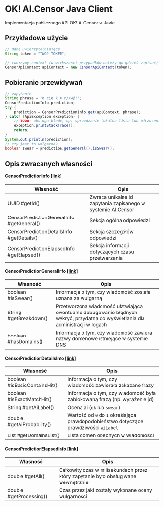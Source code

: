 # OK! AI.Censor Java Client
Implementacja publicznego API OK! AI.Censor w Javie.

## Przykładowe użycie
```java
// dane uwierzytelniające
String token = "TWOJ-TOKEN";

// tworzymy context (w większości przypadków należy go gdzieś zapisać)
CensorApiContext apiContext = new CensorApiContext(token);
```

## Pobieranie przewidywań
```java
// zapytanie
String phrase = "o cie k u r//w@!";
CensorPredictionInfo prediction;
try {
    prediction = CensorPredictionInfo.get(apiContext, phrase);
} catch (ApiException exception) {
    // TODO: obsluga bledu, np. sprawdzanie lokalna lista lub odrzucenie dodawania wiadomosci z bledem do uzytkownika
    exception.printStackTrace();
    return;
}
System.out.println(prediction);
// czy jest to wulgarne?
boolean swear = prediction.getGeneral().isSwear();
```

## Opis zwracanych własności

#### CensorPredictionInfo [[link]](https://github.com/OkaeriPoland/ai-censor-java-client/blob/master/src/main/java/eu/okaeri/aicensor/client/info/CensorPredictionInfo.java)

| Własność  | Opis |
| ------------- | ------------- |
| UUID #getId() | Zwraca unikalne id zapytania zapisanego w systemie AI.Censor |
| CensorPredictionGeneralInfo #getGeneral() | Sekcja ogólna odpowiedzi |
| CensorPredictionDetailsInfo #getDetails() | Sekcja szczegółów odpowiedzi |
| CensorPredictionElapsedInfo #getElapsed() | Sekcja informacji dotyczących czasu przetwarzania |


#### CensorPredictionGeneralInfo [[link]](https://github.com/OkaeriPoland/ai-censor-java-client/blob/master/src/main/java/eu/okaeri/aicensor/client/info/CensorPredictionGeneralInfo.java)

| Własność  | Opis |
| ------------- | ------------- |
| boolean #isSwear() | Informacja o tym, czy wiadomość została uznana za wulgarną |
| String #getBreakdown() | Przetworzona wiadomość ułatwiająca ewentualne debugowanie błędnych wykryć, przydatna do wyświetlania dla administracji w logach |
| boolean #hasDomains() | Informacja o tym, czy wiadomość zawiera nazwy domenowe istniejące w systemie DNS |


#### CensorPredictionDetailsInfo [[link]](https://github.com/OkaeriPoland/ai-censor-java-client/blob/master/src/main/java/eu/okaeri/aicensor/client/info/CensorPredictionDetailsInfo.java)

| Własność  | Opis |
| ------------- | ------------- |
| boolean #isBasicContainsHit() | Informacja o tym, czy wiadomość zawierała zakazane frazy |
| boolean #isExactMatchHit() | Informacja o tym, czy wiadomość była zablokowaną frazą (np. wyrażenie jd) |
| String #getAiLabel() | Ocena ai (`ok` lub `swear`) |
| double #getAiProbability() | Wartość od `0` do `1` określająca prawdopodobieństwo dotyczące prawdziwości `aiLabel` |
| List<String> #getDomainsList() | Lista domen obecnych w wiadomości |


#### CensorPredictionElapsedInfo [[link]](https://github.com/OkaeriPoland/ai-censor-java-client/blob/master/src/main/java/eu/okaeri/aicensor/client/info/CensorPredictionElapsedInfo.java)

| Własność  | Opis |
| ------------- | ------------- |
| double #getAll() | Całkowity czas w milisekundach przez który zapytanie było obsługiwane wewnętrznie |
| double #getProcessing() | Czas przez jaki zostały wykonane oceny wulgarności |

